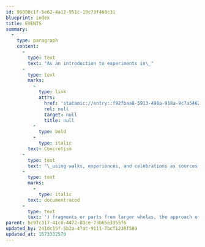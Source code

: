 ```yaml
---
id: 96080c1f-5e62-4a12-951c-19c73f460c31
blueprint: index
title: EVENTS
summary:
  -
    type: paragraph
    content:
      -
        type: text
        text: "As an introduction to experiments in\_"
      -
        type: text
        marks:
          -
            type: link
            attrs:
              href: 'statamic://entry::f92fbaa8-5913-498a-918a-9c7a54622ea5'
              rel: null
              target: null
              title: null
          -
            type: bold
          -
            type: italic
        text: Concretism
      -
        type: text
        text: "\_using walks, experiences, and celebrations as sources and means from which fragments were documentraced to create a poetic object. The final poetic objects were all formulated on the principles of documentracings relative to their approach conceptually and then procedurally: as\_extracted ("
      -
        type: text
        marks:
          -
            type: italic
        text: documentraced
      -
        type: text
        text: ') fragments or parts from larger wholes, the approach of “right action” to determine what was to be extracted (according to some systemic principle), and the objective extractions themselves (versus our usual subjective tendency to achieve projected results).'
parent: bc97c317-41c8-4472-83ce-73b65e3355f6
updated_by: 241dc15f-5b2a-47ac-9111-7bcf1230f589
updated_at: 1673332570
---
```

